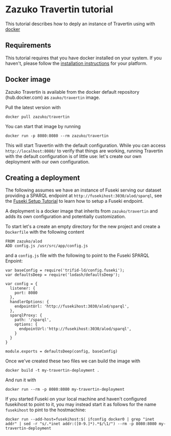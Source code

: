 # Zazuko Travertin tutorial

This tutorial describes how to deply an instance of Travertin using with 
[docker](https://www.docker.com/)

## Requirements

This tutorial requires that you have docker installed on your system. If you 
haven't, please follow the [installation instructions](https://docs.docker.com/engine/installation/)
for your platform.

## Docker image

Zazuko Travertin is available from the docker default repository (hub.docker.com) as
`zauko/travertin` image.

Pull the latest version with

    docker pull zazuko/travertin

You can start that image by running

    docker run -p 8080:8080 --rm zazuko/travertin   

This will start Travertin with the default configuration. While you can access
`http://localhost:8080/` to verify that things are working, running Travertin with 
the default configuration is of little use: let's
create our own deployment with our own configuration.

## Creating a deployment

The following assumes we have an instance of Fuseki serving our dataset providing
a SPARQL endpoint at `http://fusekihost:3030/alod/sparql`, see the 
[Fuseki Setup Tutorial](TUTORIAL-fuseki-setup.md) to learn how to setup a Fuseki 
endpoint.

A deployment is a docker image that inherits from `zazuko/travertin` and adds its own
configuration and potentially customization.

To start let's a create an empty directory for the new project and create a
`Dockerfile` with the following content

```
FROM zazuko/alod
ADD config.js /usr/src/app/config.js
```

and a `config.js` file with the following to point to the Fuseki SPARQL Enpoint:

```
var baseConfig = require('trifid-ld/config.fuseki');
var defaultsDeep = require('lodash/defaultsDeep');

var config = {
  listener: {
    port: 8080
  },
  handlerOptions: {
    endpointUrl: 'http://fusekihost:3030/alod/sparql',
  },
  sparqlProxy: {
    path: '/sparql',
    options: {
      endpointUrl:'http://fusekihost:3030/alod/sparql',
    }
  }
}

module.exports = defaultsDeep(config, baseConfig)
```

Once we've created these two files we can build the image with

    docker build -t my-travertin-deployment .

And run it with

    docker run --rm -p 8080:8080 my-travertin-deployment

If you started Fuseki on your local machine and haven't configured fusekihost
to point to it, you may instead start it as follows for the name `fusekihost` 
to pint to the hostmachine:

    docker run --add-host=fusekihost:$( ifconfig docker0 | grep "inet addr" | sed -r "s/.*inet addr:([0-9.]*).*$/\1/") --rm -p 8080:8080 my-travertin-deployment
